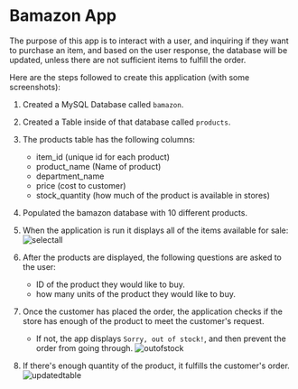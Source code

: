 # Bamazon App
The purpose of this app is to interact with a user, and inquiring if they want to purchase an item, and based on the user response, 
the database will be updated, unless there are not sufficient items to fulfill the order.

Here are the steps followed to create this application (with some screenshots):

1. Created a MySQL Database called `bamazon`.

2. Created a Table inside of that database called `products`.

3. The products table has the following columns:
   * item_id (unique id for each product)
   * product_name (Name of product)
   * department_name
   * price (cost to customer)
   * stock_quantity (how much of the product is available in stores)

4. Populated the bamazon database with 10 different products.

5. When the application is run it displays all of the items available for sale:
![selectall](https://user-images.githubusercontent.com/2281419/29010903-7bfc5354-7af4-11e7-8c3c-2c9a1e15bf14.png)

6. After the products are displayed, the following questions are asked to the user:
   * ID of the product they would like to buy.
   * how many units of the product they would like to buy.

7. Once the customer has placed the order, the application checks if the store has enough of the product to meet the customer's request.
   * If not, the app displays `Sorry, out of stock!`, and then prevent the order from going through.
![outofstock](https://user-images.githubusercontent.com/2281419/29011249-1f25b172-7af7-11e7-9dba-f1224fb547ec.png)

8. If there's enough quantity of the product, it fulfills the customer's order.
![updatedtable](https://user-images.githubusercontent.com/2281419/29011333-bafbde00-7af7-11e7-922f-cdf4666051d4.png)
